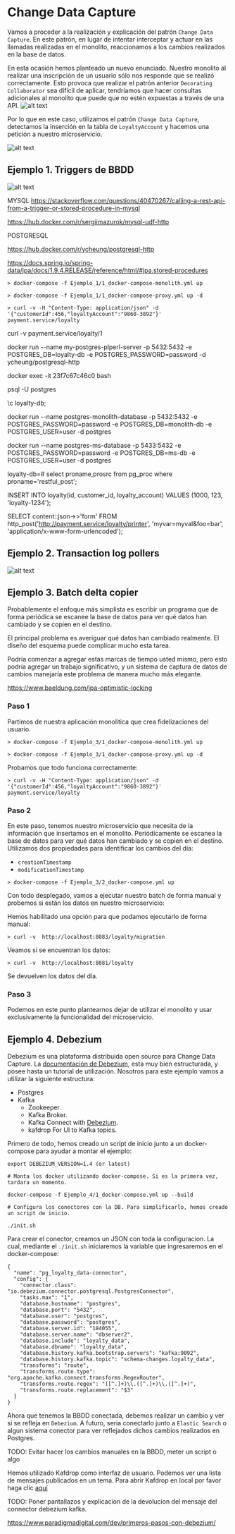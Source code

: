 # Change Data Capture

Vamos a proceder a la realización y explicación del patrón ``Change Data Capture``. 
En este patrón, en lugar de intentar interceptar y actuar en las llamadas realizadas en el monolito, reaccionamos a los cambios realizados en la base de datos.

En esta ocasión hemos planteado un nuevo enunciado. Nuestro monolito al realizar una inscripción de un usuario sólo nos responde que se realizó correctamente. Esto provoca que realizar el patrón anterior ``Decorating Collaborator`` sea difícil de aplicar, tendríamos que hacer consultas adicionales al monolito que puede que no estén expuestas a través de una API.
![alt text](3.34_change_data_capture.png)


Por lo que en este caso, utilizamos el patrón ``Change Data Capture``, detectamos la inserción en la tabla de ``LoyaltyAccount`` y hacemos una petición a nuestro microservicio.

![alt text](3.35_change_data_capture.png)


## **Ejemplo 1. Triggers de BBDD**
![alt text](3.36_change_data_capture.png)

MYSQL
https://stackoverflow.com/questions/40470267/calling-a-rest-api-from-a-trigger-or-stored-procedure-in-mysql

https://hub.docker.com/r/sergiimazurok/mysql-udf-http



POSTGRESQL

https://hub.docker.com/r/ycheung/postgresql-http

https://docs.spring.io/spring-data/jpa/docs/1.9.4.RELEASE/reference/html/#jpa.stored-procedures

```
> docker-compose -f Ejemplo_1/1_docker-compose-monolith.yml up 

> docker-compose -f Ejemplo_1/1_docker-compose-proxy.yml up -d
```

```
> curl -v -H "Content-Type: application/json" -d '{"customerId":456,"loyaltyAccount":"9860-3892"}' payment.service/loyalty
```

curl -v payment.service/loyalty/1

docker run --name my-postgres-plperl-server -p 5432:5432 -e POSTGRES_DB=loyalty-db -e POSTGRES_PASSWORD=password -d ycheung/postgresql-http

docker exec -it 23f7c67c46c0 bash

psql -U postgres


\c loyalty-db;


docker run --name postgres-monolith-database -p 5432:5432 -e POSTGRES_PASSWORD=password -e POSTGRES_DB=monolith-db -e POSTGRES_USER=user -d postgres


docker run --name postgres-ms-database -p 5433:5432 -e POSTGRES_PASSWORD=password -e POSTGRES_DB=ms-db -e POSTGRES_USER=user -d postgres


loyalty-db=# select proname,prosrc from pg_proc where proname='restful_post'; 

INSERT INTO loyalty(id, customer_id, loyalty_account) VALUES (1000, 123, 'loyalty-1234');

SELECT content::json->>'form'
FROM http_post('http://payment.service/loyalty/printer',
                'myvar=myval&foo=bar',
                'application/x-www-form-urlencoded');


## **Ejemplo 2. Transaction log pollers**
![alt text](3.37_change_data_capture.png)


## **Ejemplo 3. Batch delta copier**
Probablemente el enfoque más simplista es escribir un programa que de forma periódica se escanee la base de datos para ver qué datos han cambiado y se copien en el destino.

El principal problema es averiguar qué datos han cambiado realmente. El diseño del esquema puede complicar mucho esta tarea. 

Podría comenzar a agregar estas marcas de tiempo usted mismo, pero esto podría agregar un trabajo significativo, y un sistema de captura de datos de cambios manejaría este problema de manera mucho más elegante.

https://www.baeldung.com/jpa-optimistic-locking



### **Paso 1**
Partimos de nuestra aplicación monolítica que crea fidelizaciones del usuario.
```
> docker-compose -f Ejemplo_3/1_docker-compose-monolith.yml up 

> docker-compose -f Ejemplo_3/1_docker-compose-proxy.yml up -d
```

Probamos que todo funciona correctamente:

```
> curl -v -H "Content-Type: application/json" -d '{"customerId":456,"loyaltyAccount":"9860-3892"}' payment.service/loyalty
```

### **Paso 2**
En este paso, tenemos nuestro microservicio que necesita de la información que insertamos en el monolito.
Periódicamente se escanea la base de datos para ver qué datos han cambiado y se copien en el destino.
Utilizamos dos propiedades para identificar los cambios del día:
- ``creationTimestamp``
- ``modificationTimestamp``


```
> docker-compose -f Ejemplo_3/2_docker-compose.yml up 
```

Con todo desplegado, vamos a ejecutar nuestro batch de forma manual y probemos si están los datos en nuestro microservicio:

Hemos habilitado una opción para que podamos ejecutarlo de forma manual:

```
> curl -v  http://localhost:8083/loyalty/migration
```

Veamos si se encuentran los datos:
```
> curl -v  http://localhost:8081/loyalty
```

Se devuelven los datos del día.

### **Paso 3**
Podemos en este punto plantearnos dejar de utilizar el monolito y usar exclusivamente la funcionalidad del microservicio.



## **Ejemplo 4. Debezium**
Debezium es una plataforma distribuida open source para Change Data Capture. La [documentación de Debezium](https://debezium.io/documentation/reference/1.6/), esta muy bien estructurada, y posee hasta un tutorial de utilización. Nosotros para este ejemplo vamos a utilizar la siguiente estructura:

- Postgres
- Kafka
  - Zookeeper.
  - Kafka Broker.
  - Kafka Connect with [Debezium](https://debezium.io/).
  - kafdrop For UI to Kafka topics.

Primero de todo, hemos creado un script de inicio junto a un docker-compose para ayudar a montar el ejemplo:
```
export DEBEZIUM_VERSION=1.4 (or latest)

# Monta los docker utilizando docker-compose. Si es la primera vez, tardara un momento.

docker-compose -f Ejemplo_4/1_docker-compose.yml up --build

# Configura los conectores con la DB. Para simplificarlo, hemos creado un script de inicio. 

./init.sh
```

Para crear el conector, creamos un JSON con toda la configuracion. La cual, mediante el `./init.sh` iniciaremos la variable que ingresaremos en el docker-compose:

```
{
  "name": "pg_loyalty_data-connector",
  "config": {
    "connector.class": "io.debezium.connector.postgresql.PostgresConnector",
    "tasks.max": "1",
    "database.hostname": "postgres",
    "database.port": "5432",
    "database.user": "postgres",
    "database.password": "postgres",
    "database.server.id": "184055",
    "database.server.name": "dbserver2",
    "database.include": "loyalty_data",
    "database.dbname": "loyalty_data",
    "database.history.kafka.bootstrap.servers": "kafka:9092",
    "database.history.kafka.topic": "schema-changes.loyalty_data",
    "transforms": "route",
    "transforms.route.type": "org.apache.kafka.connect.transforms.RegexRouter",
    "transforms.route.regex": "([^.]+)\\.([^.]+)\\.([^.]+)",
    "transforms.route.replacement": "$3"
  }
}
```

Ahora que tenemos la BBDD conectada, debemos realizar un cambio y ver si se refleja en `Debezium`. A futuro, seria conectarlo junto a `Elastic Search` o algun sistema conector para ver reflejados dichos cambios realizados en Postgres.

TODO: Evitar hacer los cambios manuales en la BBDD, meter un script o algo

Hemos utilizado Kafdrop como interfaz de usuario. Podemos ver una lista de mensajes publicados en un tema. Para abrir Kafdrop en local por favor haga clic [aquí](http://localhost:9100/)

TODO: Poner pantallazos y explicacion de la devolucion del mensaje del connector debezium kafka.

https://www.paradigmadigital.com/dev/primeros-pasos-con-debezium/


